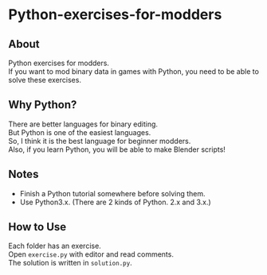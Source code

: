 # Python-exercises-for-modders

## About
Python exercises for modders.<br>
If you want to mod binary data in games with Python, you need to be able to solve these exercises.

## Why Python?
There are better languages for binary editing.<br>
But Python is one of the easiest languages.<br>
So, I think it is the best language for beginner modders.<br>
Also, if you learn Python, you will be able to make Blender scripts!<br>

## Notes
- Finish a Python tutorial somewhere before solving them.
- Use Python3.x. (There are 2 kinds of Python. 2.x and 3.x.)

## How to Use
Each folder has an exercise.<br>
Open `exercise.py` with editor and read comments.<br>
The solution is written in `solution.py`.
